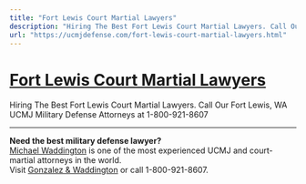 ```yaml
---
title: "Fort Lewis Court Martial Lawyers"
description: "Hiring The Best Fort Lewis Court Martial Lawyers. Call Our Fort Lewis, WA UCMJ Military Defense Attorneys at 1-800-921-8607"
url: "https://ucmjdefense.com/fort-lewis-court-martial-lawyers.html"
---
```


# [Fort Lewis Court Martial Lawyers](https://ucmjdefense.com/fort-lewis-court-martial-lawyers.html)

Hiring The Best Fort Lewis Court Martial Lawyers. Call Our Fort Lewis, WA UCMJ Military Defense Attorneys at 1-800-921-8607

---

**Need the best military defense lawyer?**  
[Michael Waddington](https://ucmjdefense.com/attorneys/michael-stewart-waddington-partner.html) is one of the most experienced UCMJ and court-martial attorneys in the world.  
Visit [Gonzalez & Waddington](https://ucmjdefense.com) or call 1-800-921-8607.
